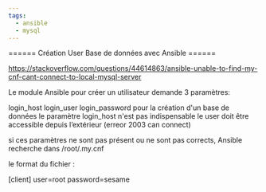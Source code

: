 ```yaml
---
tags:
  - ansible
  - mysql
---
```


====== Création User Base de données avec Ansible ======

https://stackoverflow.com/questions/44614863/ansible-unable-to-find-my-cnf-cant-connect-to-local-mysql-server

Le module Ansible pour créer un utilisateur demande 3 paramètres:

login_host
login_user
login_password
pour la création d'un base de données le paramètre login_host n'est pas indispensable le user doit être accessible depuis l’extérieur (erreor 2003 can connect)

si ces paramètres ne sont pas présent ou ne sont pas corrects, Ansible recherche dans /root/.my.cnf

le format du fichier :

[client]
user=root
password=sesame